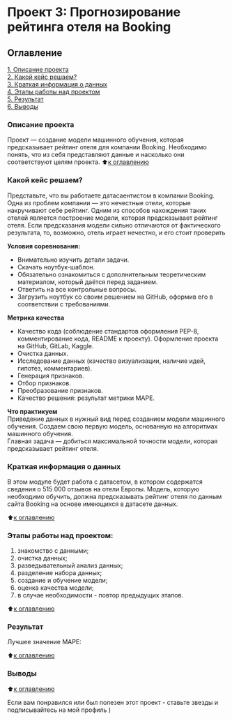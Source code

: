# Проект 3: Прогнозирование рейтинга отеля на Booking

## Оглавление  
[1. Описание проекта](https://github.com/Niclausiv/sf_data_science/blob/main/project_3/README.md#Описание-проекта)  
[2. Какой кейс решаем?](https://github.com/Niclausiv/sf_data_science/blob/main/project_3/README.md#Какой-кейс-решаем?)  
[3. Краткая информация о данных](https://github.com/Niclausiv/sf_data_science/blob/main/project_3/README.md#Краткая-информация-о-данных)  
[4. Этапы работы над проектом](https://github.com/Niclausiv/sf_data_science/blob/main/project_3/README.md#Этапы-работы-над-проектом)  
[5. Результат](https://github.com/Niclausiv/sf_data_science/blob/main/project_3/README.md#Результат)    
[6. Выводы](https://github.com/Niclausiv/sf_data_science/blob/main/project_3/README.md#Выводы) 

### Описание проекта    
Проект — создание модели машинного обучения, которая предсказывает рейтинг отеля для  компании Booking. Необходимо понять, что из себя представляют данные и насколько они соответствуют целям проекта.
:arrow_up:[к оглавлению](https://github.com/Niclausiv/sf_data_science/blob/main/project_3/README.md#Оглавление)

### Какой кейс решаем?    
Представьте, что вы работаете датасаентистом в компании Booking. Одна из проблем компании — это нечестные отели, которые накручивают себе рейтинг. Одним из способов нахождения таких отелей является построение модели, которая предсказывает рейтинг отеля. Если предсказания модели сильно отличаются от фактического результата, то, возможно, отель играет нечестно, и его стоит проверить


**Условия соревнования:**  
- Внимательно изучить детали задачи.
- Скачать ноутбук-шаблон.
- Обязательно ознакомиться с дополнительным теоретическим материалом, который даётся перед заданием.
- Ответить на все контрольные вопросы.
- Загрузить ноутбук со своим решением на GitHub, оформив его в соответствии с требованиями.


**Метрика качества**     

- Качество кода (соблюдение стандартов оформления PEP-8, комментирование кода, README к проекту). Оформление проекта на GitHub, GitLab, Kaggle.
- Очистка данных.
- Исследование данных (качество визуализации, наличие идей, гипотез, комментариев).
- Генерация признаков.
- Отбор признаков.
- Преобразование признаков.
- Качество решения: результат метрики MAPE.


**Что практикуем**   
Приведение данных в нужный вид перед созданием модели машинного обучения.
Создаем свою первую модель, основанную на алгоритмах машинного обучения.  
Главная задача — добиться максимальной точности модели, которая предсказывает рейтинг отеля. 

### Краткая информация о данных
В этом модуле будет работа с датасетом, в котором содержатся сведения о 515 000 отзывов на отели Европы. Модель, которую необходимо обучить, должна предсказывать рейтинг отеля по данным сайта Booking на основе имеющихся в датасете данных.
  
:arrow_up:[к оглавлению](https://github.com/Niclausiv/sf_data_science/tree/main/project_3/README.md#Оглавление)

### Этапы работы над проектом:  
1. знакомство с данными;
2. очистка данных;
3. разведывательный анализ данных;
4. разделение набора данных;
5. создание и обучение модели;
6. оценка качества модели;
7. в случае необходимости - повтор предыдущих этапов.

:arrow_up:[к оглавлению](https://github.com/Niclausiv/sf_data_science/tree/main/project_3/README.md#Оглавление)

### Результат  
Лучшее значение MAPE:
 

:arrow_up:[к оглавлению](https://github.com/Niclausiv/sf_data_science/tree/main/project_3/README.md#Оглавление)

### Выводы 
 

:arrow_up:[к оглавлению](https://github.com/Niclausiv/sf_data_science/tree/main/project_3/README.md#Оглавление)

Если вам понравился или был полезен этот проект - ставьте звезды и подписывайтесь на мой профиль )